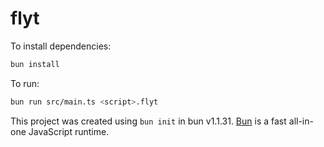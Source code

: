# flyt

To install dependencies:

```bash
bun install
```

To run:

```bash
bun run src/main.ts <script>.flyt
```

This project was created using `bun init` in bun v1.1.31. [Bun](https://bun.sh) is a fast all-in-one JavaScript runtime.
